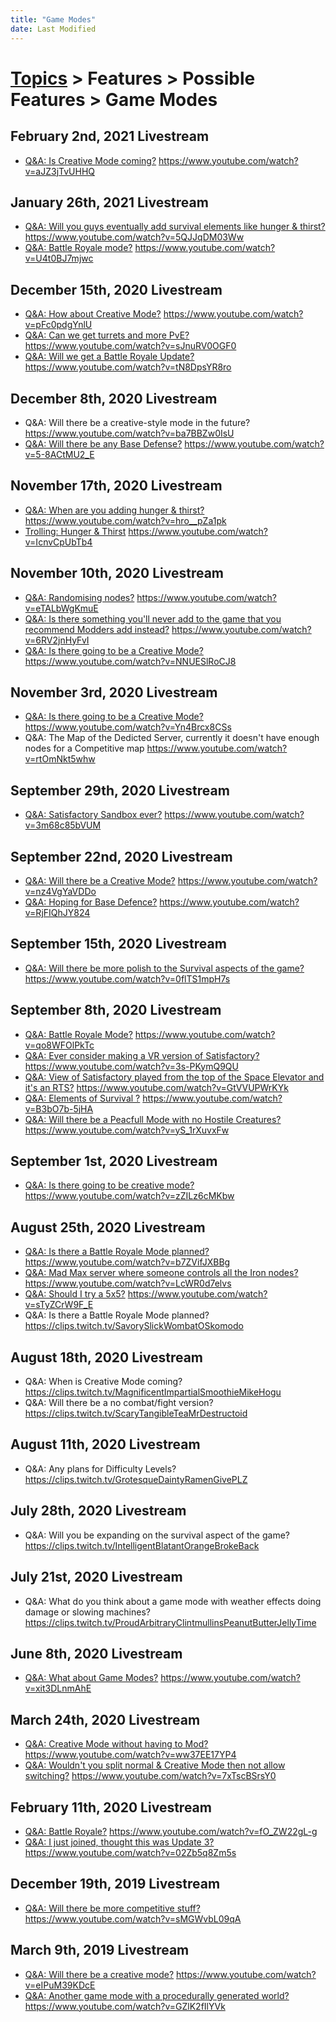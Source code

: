 ```yaml
---
title: "Game Modes"
date: Last Modified
---
```

# [Topics](../../../topics.md) > Features > Possible Features > Game Modes

## February 2nd, 2021 Livestream
* [Q&A: Is Creative Mode coming?](../../../transcriptions/yt-aJZ3jTvUHHQ.md) https://www.youtube.com/watch?v=aJZ3jTvUHHQ

## January 26th, 2021 Livestream
* [Q&A: Will you guys eventually add survival elements like hunger & thirst?](../../../transcriptions/yt-5QJJqDM03Ww.md) https://www.youtube.com/watch?v=5QJJqDM03Ww
* [Q&A: Battle Royale mode?](../../../transcriptions/yt-U4t0BJ7mjwc.md) https://www.youtube.com/watch?v=U4t0BJ7mjwc

## December 15th, 2020 Livestream
* [Q&A: How about Creative Mode?](../../../transcriptions/yt-pFc0pdgYnlU.md) https://www.youtube.com/watch?v=pFc0pdgYnlU
* [Q&A: Can we get turrets and more PvE?](../../../transcriptions/yt-sJnuRV0OGF0.md) https://www.youtube.com/watch?v=sJnuRV0OGF0
* [Q&A: Will we get a Battle Royale Update?](../../../transcriptions/yt-tN8DpsYR8ro.md) https://www.youtube.com/watch?v=tN8DpsYR8ro

## December 8th, 2020 Livestream
* Q&A: Will there be a creative-style mode in the future? https://www.youtube.com/watch?v=ba7BBZw0IsU
* [Q&A: Will there be any Base Defense?](../../../transcriptions/yt-5-8ACtMU2_E.md) https://www.youtube.com/watch?v=5-8ACtMU2_E

## November 17th, 2020 Livestream
* [Q&A: When are you adding hunger & thirst?](../../../transcriptions/yt-hro__pZa1pk.md) https://www.youtube.com/watch?v=hro__pZa1pk
* [Trolling: Hunger & Thirst](../../../transcriptions/yt-IcnvCpUbTb4.md) https://www.youtube.com/watch?v=IcnvCpUbTb4

## November 10th, 2020 Livestream
* [Q&A: Randomising nodes?](../../../transcriptions/yt-eTALbWgKmuE.md) https://www.youtube.com/watch?v=eTALbWgKmuE
* [Q&A: Is there something you'll never add to the game that you recommend Modders add instead?](../../../transcriptions/yt-6RV2jnHyFvI.md) https://www.youtube.com/watch?v=6RV2jnHyFvI
* [Q&A: Is there going to be a Creative Mode?](../../../transcriptions/yt-NNUESlRoCJ8.md) https://www.youtube.com/watch?v=NNUESlRoCJ8

## November 3rd, 2020 Livestream
* [Q&A: Is there going to be a Creative Mode?](../../../transcriptions/yt-Yn4Brcx8CSs.md) https://www.youtube.com/watch?v=Yn4Brcx8CSs
* Q&A: The Map of the Dedicted Server, currently it doesn't have enough nodes for a Competitive map https://www.youtube.com/watch?v=rtOmNkt5whw

## September 29th, 2020 Livestream
* [Q&A: Satisfactory Sandbox ever?](../../../transcriptions/yt-3m68c85bVUM.md) https://www.youtube.com/watch?v=3m68c85bVUM

## September 22nd, 2020 Livestream
* [Q&A: Will there be a Creative Mode?](../../../transcriptions/yt-nz4VgYaVDDo.md) https://www.youtube.com/watch?v=nz4VgYaVDDo
* [Q&A: Hoping for Base Defence?](../../../transcriptions/yt-RjFIQhJY824.md) https://www.youtube.com/watch?v=RjFIQhJY824

## September 15th, 2020 Livestream
* [Q&A: Will there be more polish to the Survival aspects of the game?](../../../transcriptions/yt-0flTS1mpH7s.md) https://www.youtube.com/watch?v=0flTS1mpH7s

## September 8th, 2020 Livestream
* [Q&A: Battle Royale Mode?](../../../transcriptions/yt-qo8WFOlPkTc.md) https://www.youtube.com/watch?v=qo8WFOlPkTc
* [Q&A: Ever consider making a VR version of Satisfactory?](../../../transcriptions/yt-3s-PKymQ9QU.md) https://www.youtube.com/watch?v=3s-PKymQ9QU
* [Q&A: View of Satisfactory played from the top of the Space Elevator and it's an RTS?](../../../transcriptions/yt-GtVVUPWrKYk.md) https://www.youtube.com/watch?v=GtVVUPWrKYk
* [Q&A: Elements of Survival ?](../../../transcriptions/yt-B3bO7b-5jHA.md) https://www.youtube.com/watch?v=B3bO7b-5jHA
* [Q&A: Will there be a Peacfull Mode with no Hostile Creatures?](../../../transcriptions/yt-yS_1rXuvxFw.md) https://www.youtube.com/watch?v=yS_1rXuvxFw

## September 1st, 2020 Livestream
* [Q&A: Is there going to be creative mode?](../../../transcriptions/yt-zZILz6cMKbw.md) https://www.youtube.com/watch?v=zZILz6cMKbw

## August 25th, 2020 Livestream
* [Q&A: Is there a Battle Royale Mode planned?](../../../transcriptions/yt-b7ZVifJXBBg.md) https://www.youtube.com/watch?v=b7ZVifJXBBg
* [Q&A: Mad Max server where someone controls all the Iron nodes?](../../../transcriptions/yt-LcWR0d7elvs.md) https://www.youtube.com/watch?v=LcWR0d7elvs
* [Q&A: Should I try a 5x5?](../../../transcriptions/yt-sTyZCrW9F_E.md) https://www.youtube.com/watch?v=sTyZCrW9F_E
* Q&A: Is there a Battle Royale Mode planned? https://clips.twitch.tv/SavorySlickWombatOSkomodo

## August 18th, 2020 Livestream
* Q&A: When is Creative Mode coming? https://clips.twitch.tv/MagnificentImpartialSmoothieMikeHogu
* Q&A: Will there be a no combat/fight version? https://clips.twitch.tv/ScaryTangibleTeaMrDestructoid

## August 11th, 2020 Livestream
* Q&A: Any plans for Difficulty Levels? https://clips.twitch.tv/GrotesqueDaintyRamenGivePLZ

## July 28th, 2020 Livestream
* Q&A: Will you be expanding on the survival aspect of the game? https://clips.twitch.tv/IntelligentBlatantOrangeBrokeBack

## July 21st, 2020 Livestream
* Q&A: What do you think about a game mode with weather effects doing damage or slowing machines? https://clips.twitch.tv/ProudArbitraryClintmullinsPeanutButterJellyTime

## June 8th, 2020 Livestream
* [Q&A: What about Game Modes?](../../../transcriptions/yt-xit3DLnmAhE.md) https://www.youtube.com/watch?v=xit3DLnmAhE

## March 24th, 2020 Livestream
* [Q&A: Creative Mode without having to Mod?](../../../transcriptions/yt-ww37EE17YP4.md) https://www.youtube.com/watch?v=ww37EE17YP4
* [Q&A: Wouldn't you split normal & Creative Mode then not allow switching?](../../../transcriptions/yt-7xTscBSrsY0.md) https://www.youtube.com/watch?v=7xTscBSrsY0

## February 11th, 2020 Livestream
* [Q&A: Battle Royale?](../../../transcriptions/yt-fO_ZW22gL-g.md) https://www.youtube.com/watch?v=fO_ZW22gL-g
* [Q&A: I just joined, thought this was Update 3?](../../../transcriptions/yt-02Zb5q8Zm5s.md) https://www.youtube.com/watch?v=02Zb5q8Zm5s

## December 19th, 2019 Livestream
* [Q&A: Will there be more competitive stuff?](../../../transcriptions/yt-sMGWvbL09qA.md) https://www.youtube.com/watch?v=sMGWvbL09qA

## March 9th, 2019 Livestream
* [Q&A: Will there be a creative mode?](../../../transcriptions/yt-eIPuM39KDcE.md) https://www.youtube.com/watch?v=eIPuM39KDcE
* [Q&A: Another game mode with a procedurally generated world?](../../../transcriptions/yt-GZlK2fIlYVk.md) https://www.youtube.com/watch?v=GZlK2fIlYVk
